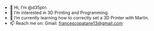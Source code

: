 - 👋 Hi, I’m @d35ptn
- 👀 I’m interested in 3D Printing and Programming.
- 🌱 I’m currently learning how to correctly set a 3D Printer with Marlin.
- 📫 Reach me on: Gmail: francescopatane13@gmail.com 
<!---
d35ptn/d35ptn is a ✨ special ✨ repository because its `README.md` (this file) appears on your GitHub profile.
You can click the Preview link to take a look at your changes.
--->
